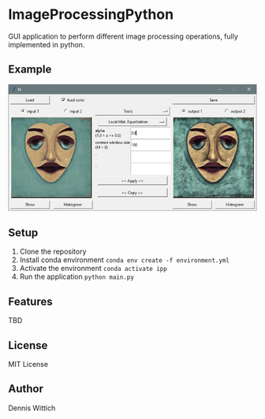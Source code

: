# ImageProcessingPython
GUI application to perform different image processing operations, fully implemented in python.

## Example

![Example](example/example.JPG)

## Setup

1. Clone the repository
2. Install conda environment
``` conda env create -f environment.yml ```
3. Activate the environment 
``` conda activate ipp ```
4. Run the application
``` python main.py ```

## Features

TBD

## License

MIT License

## Author

Dennis Wittich
